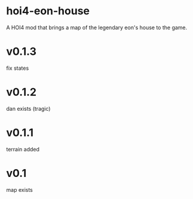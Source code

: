 # hoi4-eon-house
A HOI4 mod that brings a map of the legendary eon's house to the game.

# v0.1.3
fix states

# v0.1.2
dan exists (tragic)

# v0.1.1
terrain added

# v0.1
map exists
